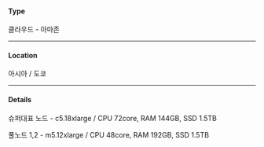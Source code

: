 #### Type

클라우드 - 아마존

---------------------------------------------------------------------------

#### Location

아시아 / 도쿄

---------------------------------------------------------------------------

#### Details

슈퍼대표 노드 - c5.18xlarge / CPU 72core, RAM 144GB, SSD 1.5TB

풀노드 1,2 - m5.12xlarge / CPU 48core, RAM 192GB, SSD 1.5TB
